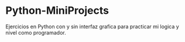 # Python-MiniProjects
Ejercicios en Python con y sin interfaz grafica para practicar mi logica y nivel como programador. 
